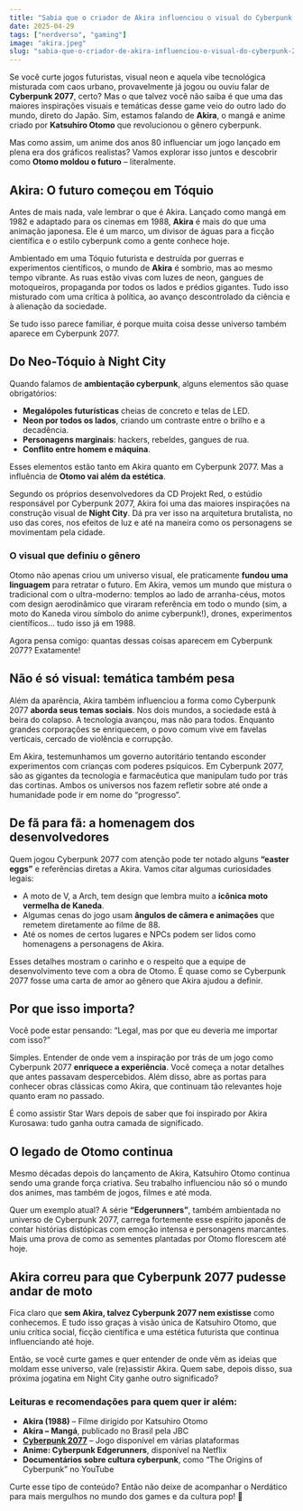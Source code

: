 ```yaml
---
title: "Sabia que o criador de Akira influenciou o visual do Cyberpunk 2077?"
date: 2025-04-29
tags: ["nerdverso", "gaming"]
image: "akira.jpeg"
slug: "sabia-que-o-criador-de-akira-influenciou-o-visual-do-cyberpunk-2077?"
---
```


Se você curte jogos futuristas, visual neon e aquela vibe tecnológica misturada com caos urbano, provavelmente já jogou ou ouviu falar de **Cyberpunk 2077**, certo? Mas o que talvez você não saiba é que uma das maiores inspirações visuais e temáticas desse game veio do outro lado do mundo, direto do Japão. Sim, estamos falando de **Akira**, o mangá e anime criado por **Katsuhiro Otomo** que revolucionou o gênero cyberpunk.

Mas como assim, um anime dos anos 80 influenciar um jogo lançado em plena era dos gráficos realistas? Vamos explorar isso juntos e descobrir como **Otomo moldou o futuro** – literalmente.

## Akira: O futuro começou em Tóquio

Antes de mais nada, vale lembrar o que é Akira. Lançado como mangá em 1982 e adaptado para os cinemas em 1988, **Akira** é mais do que uma animação japonesa. Ele é um marco, um divisor de águas para a ficção científica e o estilo cyberpunk como a gente conhece hoje.

Ambientado em uma Tóquio futurista e destruída por guerras e experimentos científicos, o mundo de **Akira** é sombrio, mas ao mesmo tempo vibrante. As ruas estão vivas com luzes de neon, gangues de motoqueiros, propaganda por todos os lados e prédios gigantes. Tudo isso misturado com uma crítica à política, ao avanço descontrolado da ciência e à alienação da sociedade.

Se tudo isso parece familiar, é porque muita coisa desse universo também aparece em Cyberpunk 2077.

## Do Neo-Tóquio à Night City

Quando falamos de **ambientação cyberpunk**, alguns elementos são quase obrigatórios:

*   **Megalópoles futurísticas** cheias de concreto e telas de LED.
*   **Neon por todos os lados**, criando um contraste entre o brilho e a decadência.
*   **Personagens marginais**: hackers, rebeldes, gangues de rua.
*   **Conflito entre homem e máquina**.

Esses elementos estão tanto em Akira quanto em Cyberpunk 2077. Mas a influência de **Otomo vai além da estética**.

Segundo os próprios desenvolvedores da CD Projekt Red, o estúdio responsável por Cyberpunk 2077, Akira foi uma das maiores inspirações na construção visual de **Night City**. Dá pra ver isso na arquitetura brutalista, no uso das cores, nos efeitos de luz e até na maneira como os personagens se movimentam pela cidade.

### O visual que definiu o gênero

Otomo não apenas criou um universo visual, ele praticamente **fundou uma linguagem** para retratar o futuro. Em Akira, vemos um mundo que mistura o tradicional com o ultra-moderno: templos ao lado de arranha-céus, motos com design aerodinâmico que viraram referência em todo o mundo (sim, a moto do Kaneda virou símbolo do anime cyberpunk!), drones, experimentos científicos… tudo isso já em 1988.

Agora pensa comigo: quantas dessas coisas aparecem em Cyberpunk 2077? Exatamente!

## Não é só visual: temática também pesa

Além da aparência, Akira também influenciou a forma como Cyberpunk 2077 **aborda seus temas sociais**. Nos dois mundos, a sociedade está à beira do colapso. A tecnologia avançou, mas não para todos. Enquanto grandes corporações se enriquecem, o povo comum vive em favelas verticais, cercado de violência e corrupção.

Em Akira, testemunhamos um governo autoritário tentando esconder experimentos com crianças com poderes psíquicos. Em Cyberpunk 2077, são as gigantes da tecnologia e farmacêutica que manipulam tudo por trás das cortinas. Ambos os universos nos fazem refletir sobre até onde a humanidade pode ir em nome do “progresso”.

## De fã para fã: a homenagem dos desenvolvedores

Quem jogou Cyberpunk 2077 com atenção pode ter notado alguns **“easter eggs”** e referências diretas a Akira. Vamos citar algumas curiosidades legais:

*   A moto de V, a Arch, tem design que lembra muito a **icônica moto vermelha de Kaneda**.
*   Algumas cenas do jogo usam **ângulos de câmera e animações** que remetem diretamente ao filme de 88.
*   Até os nomes de certos lugares e NPCs podem ser lidos como homenagens a personagens de Akira.

Esses detalhes mostram o carinho e o respeito que a equipe de desenvolvimento teve com a obra de Otomo. É quase como se Cyberpunk 2077 fosse uma carta de amor ao gênero que Akira ajudou a definir.

## Por que isso importa?

Você pode estar pensando: “Legal, mas por que eu deveria me importar com isso?”

Simples. Entender de onde vem a inspiração por trás de um jogo como Cyberpunk 2077 **enriquece a experiência**. Você começa a notar detalhes que antes passavam despercebidos. Além disso, abre as portas para conhecer obras clássicas como Akira, que continuam tão relevantes hoje quanto eram no passado.

É como assistir Star Wars depois de saber que foi inspirado por Akira Kurosawa: tudo ganha outra camada de significado.

## O legado de Otomo continua

Mesmo décadas depois do lançamento de Akira, Katsuhiro Otomo continua sendo uma grande força criativa. Seu trabalho influenciou não só o mundo dos animes, mas também de jogos, filmes e até moda.

Quer um exemplo atual? A série **“Edgerunners”**, também ambientada no universo de Cyberpunk 2077, carrega fortemente esse espírito japonês de contar histórias distópicas com emoção intensa e personagens marcantes. Mais uma prova de como as sementes plantadas por Otomo florescem até hoje.

## Akira correu para que Cyberpunk 2077 pudesse andar de moto

Fica claro que **sem Akira, talvez Cyberpunk 2077 nem existisse** como conhecemos. E tudo isso graças à visão única de Katsuhiro Otomo, que uniu crítica social, ficção científica e uma estética futurista que continua influenciando até hoje.

Então, se você curte games e quer entender de onde vêm as ideias que moldam esse universo, vale (re)assistir Akira. Quem sabe, depois disso, sua próxima jogatina em Night City ganhe outro significado?

### Leituras e recomendações para quem quer ir além:

*   **Akira (1988)** – Filme dirigido por Katsuhiro Otomo
*   **Akira – Mangá**, publicado no Brasil pela JBC
*   **[Cyberpunk 2077](https://amzn.to/450lu84)** – Jogo disponível em várias plataformas
*   **Anime: Cyberpunk Edgerunners**, disponível na Netflix
*   **Documentários sobre cultura cyberpunk**, como “The Origins of Cyberpunk” no YouTube

Curte esse tipo de conteúdo? Então não deixe de acompanhar o Nerdático para mais mergulhos no mundo dos games e da cultura pop! 🚀